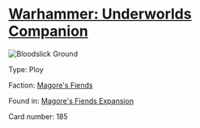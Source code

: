 # [Warhammer: Underworlds Companion](https://guidokessels.github.io/wh-underworlds)

  

![Bloodslick Ground](https://warhammerunderworlds.com/wp-content/uploads/sites/6/2018/03/185_ENG.png)



Type: Ploy

Faction: [Magore's Fiends](https://guidokessels.github.io/wh-underworlds/factions/magores-fiends.md)

Found in: [Magore's Fiends Expansion](https://guidokessels.github.io/wh-underworlds/locations/magores-fiends-expansion.md)

Card number: 185
